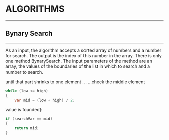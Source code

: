 # ALGORITHMS
---
## **Bynary Search**
---
As an input, the algorithm accepts a sorted array of numbers and a number for search. The output is the index of this number in the array.
There is only one method BynarySearch. The input parameters of the method are an array, the values of the boundaries of the list in which to search and a number to search.

until that part shrinks to one element ... 
...check the middle element
```c#
while (low <= high)
{
    var mid = (low + high) / 2;
```

value is founded(:
```c#
if (searchVar == mid)
{
    return mid;
}
```
